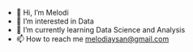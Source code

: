 - 👋 Hi, I’m Melodi
- 👀 I’m interested in Data
- 🌱 I’m currently learning Data Science and Analysis
- 📫 How to reach me melodiaysan@gmail.com

<!---
melodiaysan/melodiaysan is a ✨ special ✨ repository because its `README.md` (this file) appears on your GitHub profile.
You can click the Preview link to take a look at your changes.
--->
